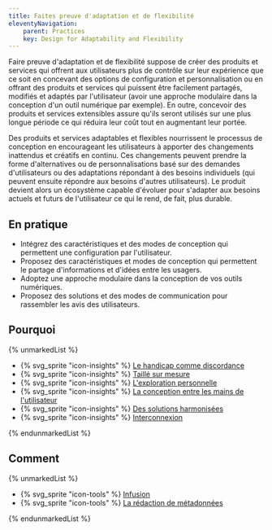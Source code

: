 ```yaml
---
title: Faites preuve d'adaptation et de flexibilité
eleventyNavigation:
    parent: Practices
    key: Design for Adaptability and Flexibility
---
```


Faire preuve d'adaptation et de flexibilité suppose de créer des produits et services qui offrent aux utilisateurs plus
de contrôle sur leur expérience que ce soit en concevant des options de configuration et personnalisation ou en offrant
des produits et services qui puissent être facilement partagés, modifiés et adaptés par l'utilisateur (avoir une
approche modulaire dans la conception d'un outil numérique par exemple). En outre, concevoir des produits et services
extensibles assure qu'ils seront utilisés sur une plus longue période ce qui réduira leur coût tout en augmentant leur
portée.

Des produits et services adaptables et flexibles nourrissent le processus de conception en encourageant les utilisateurs
à apporter des changements inattendus et créatifs en continu. Ces changements peuvent prendre la forme d'alternatives ou
de personnalisations basé sur des demandes d'utilisateurs ou des adaptations répondant à des besoins individuels (qui
peuvent ensuite répondre aux besoins d'autres utilisateurs). Le produit devient alors un écosystème capable d'évoluer
pour s'adapter aux besoins actuels et futurs de l'utilisateur ce qui le rend, de fait, plus durable.

## En pratique

* Intégrez des caractéristiques et des modes de conception qui permettent une configuration par l'utilisateur.
* Proposez des caractéristiques et modes de conception qui permettent le partage d'informations et d'idées entre les
  usagers.
* Adoptez une approche modulaire dans la conception de vos outils numériques.
* Proposez des solutions et des modes de communication pour rassembler les avis des utilisateurs.

## Pourquoi

{% unmarkedList %}

* {% svg_sprite "icon-insights" %} [Le handicap comme discordance](../../perspectives/le-handicap-comme-discordance/)
* {% svg_sprite "icon-insights" %} [Taillé sur mesure](../../perspectives/taille-sur-mesure/)
* {% svg_sprite "icon-insights" %} [L'exploration personnelle](../../perspectives/lexploration-personnelle/)
* {% svg_sprite "icon-insights" %} [La conception entre les mains de l'utilisateur](../../perspectives/la-conception-entre-les-mains-de-lutilisateur/)
* {% svg_sprite "icon-insights" %} [Des solutions harmonisées](../../perspectives/des-solutions-harmonisees/)
* {% svg_sprite "icon-insights" %} [Interconnexion](../../perspectives/interconnexion/)

{% endunmarkedList %}

## Comment

{% unmarkedList %}

* {% svg_sprite "icon-tools" %} [Infusion](../../outils/infusion/)
* {% svg_sprite "icon-tools" %} [La rédaction de métadonnées](../../outils/la-redaction-de-metadonnees/)

{% endunmarkedList %}
